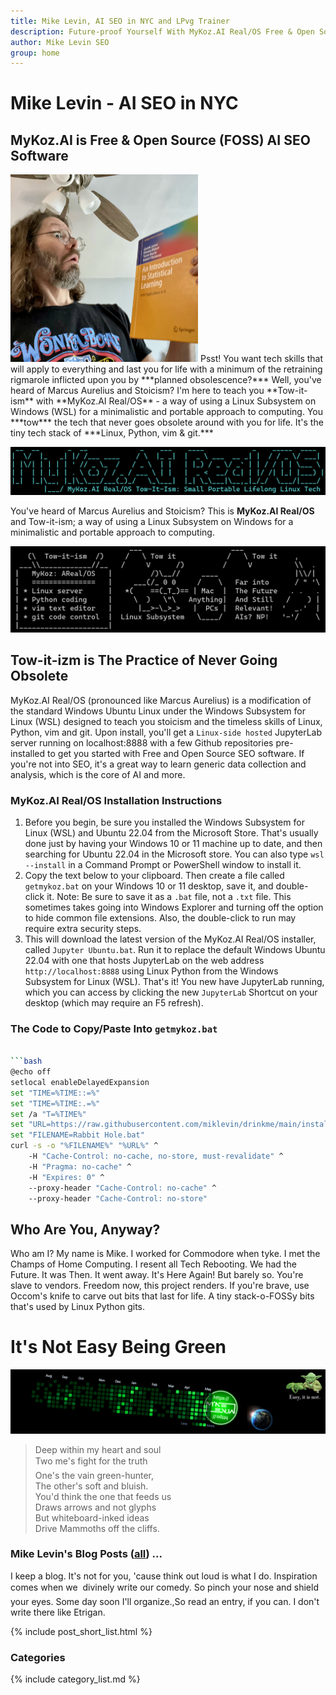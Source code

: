 ```yaml
---
title: Mike Levin, AI SEO in NYC and LPvg Trainer
description: Future-proof Yourself With MyKoz.AI Real/OS Free & Open Source (FOSS) AI SEO Software on a Small Linux Distro built with Python, vim, git and AI.
author: Mike Levin SEO
group: home
---
```


# Mike Levin - AI SEO in NYC

## MyKoz.AI is Free & Open Source (FOSS) AI SEO Software

<img class="picleft" width="300vw" alt="Mike Levin looking in suprise at An Introduction to Statistical Learning book" src="/assets/images/mike-levin-ai-seo.jpg" >
Psst! You want tech skills that will apply to everything and last you for life
with a minimum of the retraining rigmarole inflicted upon you by ***planned
obsolescence?*** Well, you've heard of Marcus Aurelius and Stoicism? I'm here
to teach you **Tow-it-ism** with **MyKoz.AI Real/OS** - a way of using a Linux
Subsystem on Windows (WSL) for a minimalistic and portable approach to
computing. You ***tow*** the tech that never goes obsolete around with you for
life. It's the tiny tech stack of ***Linux, Python, vim & git.***

![Mykoz.AI Real/OS](/assets/images/mykoz-ai-real-os-banner.png)

You've heard of Marcus Aurelius and Stoicism? This is **MyKoz.AI Real/OS** and
Tow-it-ism; a way of using a Linux Subsystem on Windows for a minimalistic and
portable approach to computing.

![Tow It Ism](/assets/images/tow-it-ism.png)

## Tow-it-izm is The Practice of Never Going Obsolete

MyKoz.AI Real/OS (pronounced like Marcus Aurelius) is a modification of the
standard Windows Ubuntu Linux under the Windows Subsystem for Linux (WSL)
designed to teach you stoicism and the timeless skills of Linux, Python, vim
and git. Upon install, you'll get a `Linux-side hosted` JupyterLab server
running on localhost:8888 with a few Github repositories pre-installed to get
you started with Free and Open Source SEO software. If you're not into SEO,
it's a great way to learn generic data collection and analysis, which is the
core of AI and more.

### MyKoz.AI Real/OS Installation Instructions

1. Before you begin, be sure you installed the Windows Subsystem for Linux
   (WSL) and Ubuntu 22.04 from the Microsoft Store. That's usually done just by
   having your Windows 10 or 11 machine up to date, and then searching for
   Ubuntu 22.04 in the Microsoft store. You can also type `wsl --install` in a
   Command Prompt or PowerShell window to install it.
2. Copy the text below to your clipboard. Then create a file called
   `getmykoz.bat` on your Windows 10 or 11 desktop, save it, and double-click
   it. Note: Be sure to save it as a `.bat` file, not a `.txt` file. This
   sometimes takes going into Windows Explorer and turning off the option to
   hide common file extensions. Also, the double-click to run may require extra
   security steps.
3. This will download the latest version of the MyKoz.AI Real/OS installer,
   called `Jupyter Ubuntu.bat`. Run it to replace the default Windows Ubuntu
   22.04 with one that hosts JupyterLab on the web address
   `http://localhost:8888` using Linux Python from the Windows Subsystem for
   Linux (WSL). That's it! You new have JupyterLab running, which you can
   access by clicking the new `JupyterLab` Shortcut on your desktop (which may
   require an F5 refresh).

### The Code to Copy/Paste Into `getmykoz.bat`

```bash

```bash
@echo off
setlocal enableDelayedExpansion
set "TIME=%TIME::=%"
set "TIME=%TIME:.=%"
set /a "T=%TIME%"
set "URL=https://raw.githubusercontent.com/miklevin/drinkme/main/install.bat?cache=%T%"
set "FILENAME=Rabbit Hole.bat"
curl -s -o "%FILENAME%" "%URL%" ^
    -H "Cache-Control: no-cache, no-store, must-revalidate" ^
    -H "Pragma: no-cache" ^
    -H "Expires: 0" ^
    --proxy-header "Cache-Control: no-cache" ^
    --proxy-header "Cache-Control: no-store"
```

## Who Are You, Anyway?

Who am I? My name is Mike. I worked for Commodore when tyke. I met the Champs
of Home Computing. I resent all Tech Rebooting. We had the Future. It was Then.
It went away. It's Here Again! But barely so. You're slave to vendors. Freedom
now, this project renders. If you're brave, use Occom's knife to carve out bits
that last for life. A tiny stack-o-FOSSy bits that's used by Linux Python gits.

# It's Not Easy Being Green

![Mike Levin Github Trails](/assets/images/mike-levin-github-trails.png)

> Deep within my heart and soul    
> Two me's fight for the truth&#151;    
> One's the vain green-hunter,    
> The other's soft and bluish.    
> You'd think the one that feeds us    
> Draws arrows and not glyphs    
> But whiteboard-inked ideas    
> Drive Mammoths off the cliffs.    

### Mike Levin's Blog Posts (<a href="/blog/">all</a>) ...

I keep a blog. It's not for you, 'cause think out loud is what I do.
Inspiration comes when we &#151; divinely write our comedy. So pinch your nose
and shield your eyes. Some day soon I'll organize.,So read an entry, if you
can. I don't write there like Etrigan. 

{% include post_short_list.html %}

### Categories

{% include category_list.md %}
